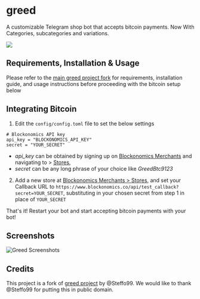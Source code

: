 # greed

A customizable Telegram shop bot that accepts bitcoin payments.
Now With Categories, subcategories and variations.

![](https://img.shields.io/badge/version-beta-blue.svg)

## Requirements, Installation & Usage

Please refer to the [main greed project fork](https://github.com/Steffo99/greed) for requirements, installation guide, and usage instructions before proceeding with the bitcoin setup below

## Integrating Bitcoin

1. Edit the `config/config.toml` file to set the below settings
```[Bitcoin]
# Blockonomics API key
api_key = "BLOCKONOMICS_API_KEY"
secret = "YOUR_SECRET"
```
- *api_key* can be obtained by signing up on [Blockonomics Merchants](https://www.blockonomics.co/merchants#/stores) and navigating to  > [Stores](https://www.blockonomics.co/merchants#/stores), 
- *secret* can be any long phrase of your choice like *GreedBtc9123*

2. Add a new store at [Blockonomics Merchants > Stores](https://www.blockonomics.co/merchants#/stores), and set your Callback URL to `https://www.blockonomics.co/api/test_callback?secret=YOUR_SECRET`, substituting in your chosen secret from step 1 in place of `YOUR_SECRET`

That's it! Restart your bot and start accepting bitcoin payments with your bot!

## Screenshots
![Greed Screenshots](https://user-images.githubusercontent.com/22245433/214773115-59db13a8-93cc-4d12-ab3c-4676e60784a0.png)


## Credits
This project is a fork of [greed project](https://github.com/Steffo99/greed) by @Steffo99. We would like to thank @Steffo99 for putting this in public domain. 
